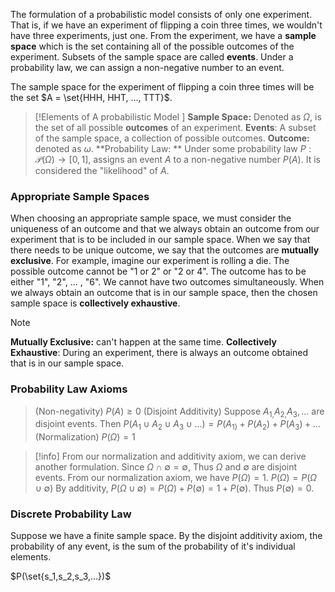 The formulation of a probabilistic model consists of only one experiment. That is, if we have an experiment of flipping a coin three times, we wouldn't have three experiments, just one. From the experiment, we have a **sample space** which is the set containing all of the possible outcomes of the experiment. Subsets of the sample space are called **events**. Under a probability law, we can assign a non-negative number to an event.

The sample space for the experiment of flipping a coin three times will be the set $A = \set{HHH, HHT, ..., TTT}$.

>[!Elements of A probabilistic Model ]
>**Sample Space:** Denoted as $\Omega$, is the set of all possible **outcomes**  of an experiment.
**Events**: A subset of the sample space, a collection of possible outcomes.
**Outcome:** denoted as $\omega$.
**Probability Law: ** Under some probability law $P:\mathcal{P}(\Omega) \to [0,1]$, assigns an event $A$ to a non-negative number $P(A)$. It is considered the "likelihood" of $A$.


### Appropriate Sample Spaces
When choosing an appropriate sample space, we must consider the uniqueness of an outcome and that we always obtain an outcome from our experiment that is to be included in our sample space. When we say that there needs to be unique outcome, we say that the outcomes are **mutually exclusive**. For example, imagine our experiment is rolling a die. The possible outcome cannot be "1 or 2" or "2 or 4". The outcome has to be either "1", "2", ... , "6". We cannot have two outcomes simultaneously. When we always obtain an outcome that is in our sample space, then the chosen sample space is **collectively exhaustive**.

>[!note] 
>**Mutually Exclusive:** can't happen at the same time.
>**Collectively Exhaustive**: During an experiment, there is always an outcome obtained that is in our sample space.

### Probability Law Axioms
> (Non-negativity) $P(A) \geq 0$
> (Disjoint Additivity) Suppose $A_{1,}A_{2,}A_3,...$ are disjoint events. Then $P(A_{1}\cup A_{2} \cup A_{3} \cup ...) = P(A_{1)} + P(A_{2}) + P(A_{3}) +  ...$
> (Normalization) $P(\Omega) = 1$

>[!info] 
>From our normalization and additivity axiom, we can derive another formulation.
>Since $\Omega \cap \emptyset = \emptyset$, Thus $\Omega$ and $\emptyset$ are disjoint events.
>From our normalization axiom, we have $P(\Omega) = 1$.
>$P(\Omega) =P(\Omega \cup \emptyset)$ By additivity, $P(\Omega \cup \emptyset) = P(\Omega) + P(\emptyset) = 1 + P(\emptyset)$. Thus $P(\emptyset) = 0$.

### Discrete Probability Law
Suppose we have a finite sample space. By the disjoint additivity axiom,  the probability of any event, is the sum of the probability of it's individual elements.

$P(\set{s_1,s_2,s_3,...})$